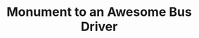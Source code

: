 ---
pid: ls42
title: Monument to an Awesome Bus Driver
location_transcription: 23rd + Venango
coordinates: "[-75.166152437686, 40.009533264767]"
zipcode: '19130'
gen_neighborhood: North Philadelphia
neighborhood: Art Museum,Francisville
outside_phl: 
age: '29'
age_range: 20-29
instagram: 
image_file_name: ls_42.jpg
proposal_transcription: My monument is to honor my favorite 33 bus driver who was
  always super-patient with people and tried to remember all the regular riders. (She
  is probably still a bus driver but I think she changed routes.) It would be a statue
  of a bus w/ a driver in it that people could get inside
topic: Person
topic_summary: 0, 0
type: Sculpture Statue
keywords_other: 
credit: Kate
image_labels: 
twitter: 
facebook: 
permalink: "/monuments/ls42/"
layout: item-page
---